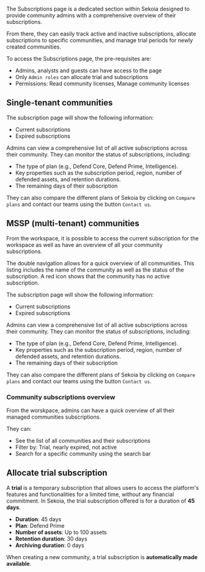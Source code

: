 The Subscriptions page is a dedicated section within Sekoia designed to provide community admins with a comprehensive overview of their subscriptions. 

From there, they can easily track active and inactive subscriptions, allocate subscriptions to specific communities, and manage trial periods for newly created communities. 

To access the Subscriptions page, the pre-requisites are:

- Admins, analysts and guests can have access to the page
- Only `Admin roles` can allocate trial and subscriptions 
- Permissions: Read community licenses, Manage community licenses

## Single-tenant communities

The subscription page will show the following information:

- Current subscriptions
- Expired subscriptions

Admins can view a comprehensive list of all active subscriptions across their community. They can monitor the status of subscriptions, including:

- The type of plan (e.g., Defend Core, Defend Prime, Intelligence).
- Key properties such as the subscription period, region, number of defended assets, and retention durations.
- The remaining days of their subscription

They can also compare the different plans of Sekoia by clicking on `Compare plans` and contact our teams using the button `Contact us`.

## MSSP (multi-tenant) communities

From the workspace, it is possible to access the current subscription for the workspace as well as have an overview of all your community subscriptions. 

The double navigation allows for a quick overview of all communities. This listing includes the name of the community as well as the status of the subscription. A red icon shows that the community has no active subscription. 

The subscription page will show the following information:

- Current subscriptions
- Expired subscriptions

Admins can view a comprehensive list of all active subscriptions across their community. They can monitor the status of subscriptions, including:

- The type of plan (e.g., Defend Core, Defend Prime, Intelligence).
- Key properties such as the subscription period, region, number of defended assets, and retention durations.
- The remaining days of their subscription

They can also compare the different plans of Sekoia by clicking on `Compare plans` and contact our teams using the button `Contact us`.

### Community subscriptions overview

From the worskpace, admins can have a quick overview of all their managed communities subscriptions. 

They can: 

- See the list of all communities and their subscriptions
- Filter by: Trial, nearly expired, not active
- Search for a specific community using the search bar

## Allocate trial subscription

A **trial** is a temporary subscription that allows users to access the platform's features and functionalities for a limited time, without any financial commitment. In Sekoia, the trial subscription offered is for a duration of **45 days**.

- **Duration**: 45 days
- **Plan**: Defend Prime
- **Number of assets**: Up to 100 assets
- **Retention duration**: 30 days
- **Archiving duration**: 0 days

When creating a new community, a trial subscription is **automatically made available**.

